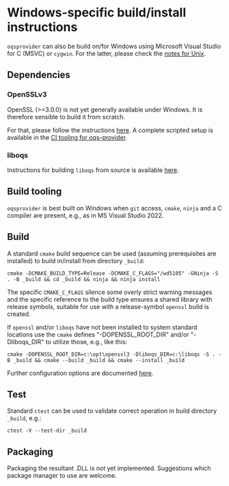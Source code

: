 Windows-specific build/install instructions
========================================

`oqsprovider` can also be build on/for Windows using Microsoft Visual
Studio for C (MSVC) or `cygwin`. For the latter, please check the
[notes for Unix](NOTES-UNIX.md).

## Dependencies

### OpenSSLv3

OpenSSL (>=3.0.0) is not yet generally available under Windows. It is
therefore sensible to build it from scratch.

For that, please follow the instructions [here](https://github.com/openssl/openssl/blob/master/NOTES-WINDOWS.md).
A complete scripted setup is available in the [CI tooling for oqs-provider](https://github.com/open-quantum-safe/oqs-provider/blob/main/.github/workflows/windows.yml).

### liboqs

Instructions for building `liboqs` from source is available 
[here](https://github.com/open-quantum-safe/liboqs#windows).

## Build tooling

`oqsprovider` is best built on Windows when `git` access, `cmake`, `ninja` and
a C compiler are present, e.g., as in MS Visual Studio 2022.

## Build

A standard `cmake` build sequence can be used (assuming prerequisites are installed)
to build in/install from directory `_build`:

    cmake -DCMAKE_BUILD_TYPE=Release -DCMAKE_C_FLAGS="/wd5105" -GNinja -S . -B _build && cd _build && ninja && ninja install

The specific `CMAKE_C_FLAGS` silence some overly strict warning messages and
the specific reference to the build type ensures a shared library with
release symbols, suitable for use with a release-symbol `openssl` build
is created.

If `openssl` and/or `liboqs` have not been installed to system standard locations
use the `cmake` defines "-DOPENSSL_ROOT_DIR" and/or "-Dliboqs_DIR" to utilize
those, e.g., like this:

    cmake -DOPENSSL_ROOT_DIR=c:\opt\openssl3 -Dliboqs_DIR=c:\liboqs -S . -B _build && cmake --build _build && cmake --install _build

Further configuration options are documented [here](CONFIGURE.md#build-install-options).

## Test

Standard `ctest` can be used to validate correct operation in build directory `_build`, e.g.:

    ctest -V --test-dir _build

## Packaging

Packaging the resultant .DLL is not yet implemented. Suggestions which package manager
to use are welcome.
